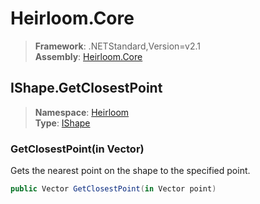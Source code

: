 # Heirloom.Core

> **Framework**: .NETStandard,Version=v2.1  
> **Assembly**: [Heirloom.Core][0]  

## IShape.GetClosestPoint

> **Namespace**: [Heirloom][0]  
> **Type**: [IShape][1]  

### GetClosestPoint(in Vector)

Gets the nearest point on the shape to the specified point.

```cs
public Vector GetClosestPoint(in Vector point)
```

[0]: ../Heirloom.Core.md
[1]: Heirloom.IShape.md
